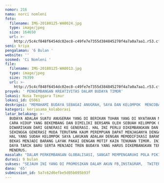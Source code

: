 ```yaml
---
nomor: 216
nama: norci nomleni
foto:
  filename: IMG-20180125-WA0024.jpg
  type: image/jpeg
  size: 164650
  url: >-
    http://5c4cf848f6454dc02ec8-c49fe7e7355d384845270f4a7a0a7aa1.r53.cf2.rackcdn.com/14ef0dd3-8866-4198-87d5-e4aee48a2ef5/IMG-20180125-WA0024.jpg
seni: kriya
pengalaman: '6 Bulan '
website: ''
sosmed: 'Ci Nomleni '
file:
  filename: IMG-20180125-WA0013.jpg
  type: image/jpeg
  size: 76399
  url: >-
    http://5c4cf848f6454dc02ec8-c49fe7e7355d384845270f4a7a0a7aa1.r53.cf2.rackcdn.com/57a2bc9c-9e69-4694-b5a4-bae0e53422fc/IMG-20180125-WA0013.jpg
proyek: ' PENGEMBANGAN KREATIVITAS DALAM BUDAYA TIMOR'
lokasi: Nusa Tenggara Timur
lokasi_id: Q5061
deskripsi: "MEMAHAMI BUDAYA SEBAGAI ANUGRAH, SAYA DAN KELOMPOK  MENCOBA MENGEMBANGKAN KREATIVITAS DALAM BUDAYA SEPERTI MEMODIFIKASI BARANG-BARANG BEKAS (SEPATU, TAS, DOMPET, SARUNG HP,), DAN JUGA SAYA DAPAT MEMODIFIKASI SARUNG DAN  SELIMUT,SEHINGGA BISA  DIPAKAI SEPERTI LAYAKNYA SEBUAH PAKAIAN JADI, DENGAN BERBAGAI MODEL YANG BISA DI PAKAI KE TEMPAT TERENTU. (PESTA DAN GEREJA).MELALUI KREATIVITAS INI, AKAN BERDAMPAK PADA NILAI EKONOMI YANG SANGAT TINGGI, KARNA ADA BANYAK SEKALI WARNA-WARNA BUDAYA YANG TERLIHAT DALAM RAJUTAN-RAJUTAN MOTIF YANG KEDEPANNYA AKAN DIMODIFIKASI  DENGAN BERBAGAI BENTUK YANG AKAN DI KREASI PADA BARANG-BARANG BEKAS, SEPERTI SEPATU, TAS, DOMPET, SARUNG HP, SEHINGGA MEMPERCANTIK PRODUK YANG DIHASILKAN. INI MENARIK PERHATIAN PARA KONSUMEN,  BARANG YANG DIPRODUKSIKAN TERJUAL LEBIH BANYAK. \r\n PRODUK YANG TELAH DIHASILKAN , BERHASIL MEMINATI PARA KONSUMEN YANG ADA DI DALAM DAERAH MAUPUN DI LUAR DAERAH, SELAIN BENTUK YANG CANTIK,  KETERTARIKAN  MEREKA DENGAN MOTIF-MOTIF TIMOR. (SEPATU,TAS, DOMPET, SARUNG HP). SELAIN PRODUK-PRODUK YANG SAYA HASILKAN. SAYA BERSAMA TEMAN-TEMAN JUGA MEMBUAT SUATU KELOMPOK TARI, SEBAGAI DUKUNGAN KELANCARAN KEGIATAN GEREJA, MAUPUN KEGIATAN KEMASYRAKATAN. \r\nKETERBATAN MODAL SEHINGGA SAYA MELAKUKANNYA MASIH DENGAN CARA MANUAL. PEMESAN MEMBAWA  BAHAN BEKAS SEPERTI SEPATU/1HELAI SALENDANG, TAS/1HELAI SLENDAG, DOMPET DAN SARUNG HP/1 HELAI SLENDANG DAN HANYA MEMBAYAR ONGKOS KERJA\r\n"
kategori: kerjasama_kolaborasi
latar_belakang: >-
  BUDAYA ADALAH SUATU ANUGERAH YANG DI BERIKAN TUHAN YANG DI NYATAKAN MELALUI
  CARA HIDUP YANG BEKEMBANG DAN DIMILIKI BERSAMA OLEH SEBUAH KELOMPOK ORANG DAN
  DIWARISKAN DARI GENERASI KE GENERASI. HAL INI PERLU DIKEMBANGKAN DAN DIJAGA
  SEHINGGA GENERASI MUDA TERUTAMA KAUM PEREMPUAN DAPAT MENJAGANYA DENGAN BAIK.
  HAL YANG SUDAH KELOMPOK SAYA LAKUKAN ADALAH DENGAN MEMODIFIKASI BARANG -BARANG
  BEKAS MENJADI BARANG LAYAK PAKAI DENGAN MOTIF KAIN TENUNAN TIMOR. INI MENJADI
  DAYA TARIK BARU SERTA MENJADI TREN BUDAYA YANG HARUS DIKEMBANGKAN TERUS
  MENERUS. 
masalah: "DALAM PERKEMBANGAN GLOBALISASI, SANGAT MEMPENGARUHI POLA PIKIR MASYARAKAT, LEBIH KHUSUSNYA KAUM MUDA TENTANG GAYA HIDUP YANG SERBA KEKINIAN DALAM HAL BERPENAMPILAN. SEHINGGA DARI PENGALAMAN BELAJAR TENTANG KREATIVITAS SAYA MENCOBA MENGEMBANGKAN BEBERAPA MODEL BAHAN-BAHAN BEKAS SEPERTI SEPATU, DOMPET,TAS DAN SARUNG HP BEKAS. \r\n DISAMPING ITU JUGA, SAYA MENCOBA UNTUK MEMOTIFASI MASYARAKAT ATAU KAUM MUDA UNTUK MELESTARIKAN BUDAYA MASING-MASING. DAN JUGA MEMOTIFASI MAMA-MAMA DIKAMPUNG UNTUK LEBIH GIAT DALAM MENENUN DAN JUGA MEMBERIKAN POLA PIKIR YANG POSITIF KEPADA ANAK-ANAK MUDA YANG BERARAH PADA MASA DEPAN SEHINGGA MEREKA DAPAT MEMAHAMI BUDAYA SEBAGAI  ANUGERAH  YANG SEKALIGUS MEMILIKI NILAI EKONOMI YANG SANGAT TINGGI, SELANJUTNYA ANAK-ANAK MUDA TERMOTIVASI UNTUK MENGEMBANGKAN BUDAYA SEPERTI RAJIN MENENUN, DAN JUGA MEMILIKI KREATIVITAS SEPERTI HALNYA YANG SAYA LAKUKAN. JIKA SEMUA MEMAHAMI BUDAYA SEBAGAI ANUGERAH AKAN BANYAK BERMUNCULAN WARNA BUDAYA YANG MASIH TERSEMBUNYI.\r\nTUJUAN DARI MENGEMBANGKAN KREATIVITAS INI JUGA UNTUK MENGURANGI KEMISKINAN DAN  MENGURANGI TENAGA KERJA INDONESIA DI LUAR NEGRI (TKI).\r\n"
durasi: 9 bulan
sukses: "SEJAUH INI YANG DI PROMOSIKAN DALAM AKUN FB,INSTAGRAM,  TWITER, \r\nDAN WHATSAPP SANGAT BANYAK PEMINAT YANG MEMESAN PRODUK YANG DI HASILKAN. BAIK ITU DI DALAM DAERAH MAUPUN DI LUAR DAERAH\r\n"
dana: '65'
submission_id: 5a7c62d6efbe5d05b095b93f
---
```


